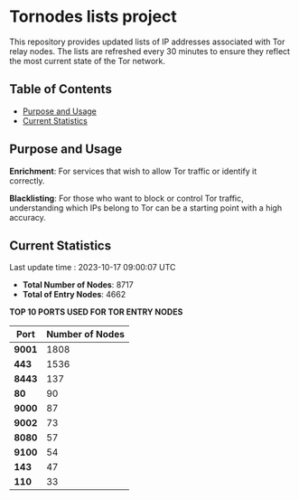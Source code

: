 # Tornodes lists project

This repository provides updated lists of IP addresses associated with Tor relay nodes. The lists are refreshed every 30 minutes to ensure they reflect the most current state of the Tor network.

## Table of Contents

- [Purpose and Usage](#purpose-and-usage)
- [Current Statistics](#current-statistics)


## Purpose and Usage

**Enrichment**: For services that wish to allow Tor traffic or identify it correctly.

**Blacklisting**: For those who want to block or control Tor traffic, understanding which IPs belong to Tor can be a starting point with a high accuracy.

## Current Statistics

Last update time : 2023-10-17 09:00:07 UTC

- **Total Number of Nodes**: 8717
- **Total of Entry Nodes**: 4662

**TOP 10 PORTS USED FOR TOR ENTRY NODES**

| **Port** | **Number of Nodes** |
|------|-----------------|
| **9001**   | 1808  |
| **443**   | 1536  |
| **8443**   | 137  |
| **80**   | 90  |
| **9000**   | 87  |
| **9002**   | 73  |
| **8080**   | 57  |
| **9100**   | 54  |
| **143**   | 47  |
| **110**   | 33  |


